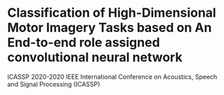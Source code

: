 # Classification of High-Dimensional Motor Imagery Tasks based on An End-to-end role assigned convolutional neural network

ICASSP 2020-2020 IEEE International Conference on Acoustics, Speech and Signal Processing (ICASSP)
